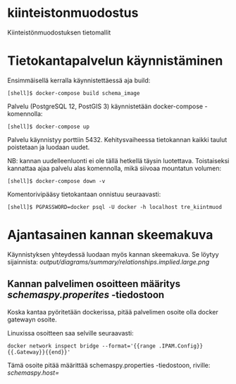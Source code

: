 # kiinteistonmuodostus
Kiinteistönmuodostuksen tietomallit

# Tietokantapalvelun käynnistäminen

Ensimmäisellä kerralla käynnistettäessä aja build:
```
[shell]$ docker-compose build schema_image
```

Palvelu (PostgreSQL 12, PostGIS 3) käynnistetään docker-compose -komennolla:

```
[shell]$ docker-compose up
```

Palvelu käynnistyy porttiin 5432. Kehitysvaiheessa tietokannan kaikki taulut
poistetaan ja luodaan uudet.

NB: kannan uudelleenluonti ei ole tällä hetkellä täysin luotettava.
Toistaiseksi kannattaa ajaa palvelu alas komennolla, mikä siivoaa mountatun volumen:
```
[shell]$ docker-compose down -v
```

Komentorivipääsy tietokantaan onnistuu seuraavasti:

```
[shell]$ PGPASSWORD=docker psql -U docker -h localhost tre_kiintmuod
```

# Ajantasainen kannan skeemakuva

Käynnistyksen yhteydessä luodaan myös kannan skeemakuva. Se löytyy sijainnista:
*output/diagrams/summary/relationships.implied.large.png*
## Kannan palvelimen osoitteen määritys *schemaspy.properites* -tiedostoon

Koska kantaa pyöritetään dockerissa, pitää palvelimen osoite olla docker gatewayn osoite.

Linuxissa osoitteen saa selville seuraavasti:
```
docker network inspect bridge --format='{{range .IPAM.Config}}{{.Gateway}}{{end}}'
```

Tämä osoite pitää määrittää schemaspy.properties -tiedostoon, riville: *schemaspy.host=*